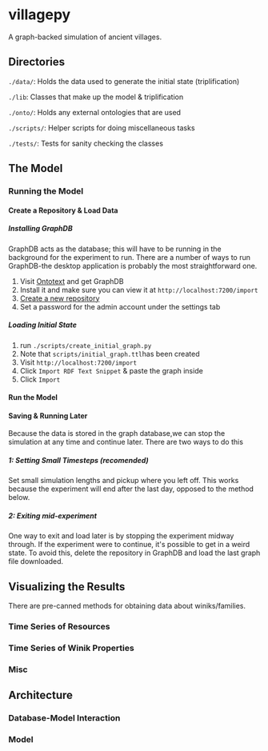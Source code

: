 # villagepy
A graph-backed simulation of ancient villages.

## Directories

`./data/`: Holds the data used to generate the initial state
(triplification)
 
`./lib`: Classes that make up the model & triplification
 
`./onto/`: Holds any external ontologies that are used

`./scripts/`: Helper scripts for doing miscellaneous tasks

`./tests/`: Tests for sanity checking the classes

## The Model

### Running the Model

#### Create a Repository & Load Data

##### Installing GraphDB
GraphDB acts as the database; this will have to be running in the
background for the experiment to run. There are a number of ways to run
GraphDB-the desktop application is probably the most straightforward
one.

1. Visit
   [Ontotext](https://www.ontotext.com/products/graphdb/graphdb-free/)
   and get GraphDB
2. Install it and make sure you can view it at `http://localhost:7200/import`
3. [Create a new repository](https://graphdb.ontotext.com/documentation/free/creating-a-repository.html)
4. Set a password for the admin account under the settings tab

##### Loading Initial State
1. run `./scripts/create_initial_graph.py`
2. Note that `scripts/initial_graph.ttl`has been created
3. Visit `http://localhost:7200/import`
4. Click `Import RDF Text Snippet` & paste the graph inside
5. Click `Import`

 
#### Run the Model

#### Saving & Running Later

Because the data is stored in the graph database,we can stop the
simulation at any time and continue later. There are two ways to do this

##### 1: Setting Small Timesteps (recomended)
Set small simulation lengths and pickup where you left off. This works
because the experiment will end after the last day, opposed to the
method below.

##### 2: Exiting mid-experiment
One way to exit and load later is by stopping the experiment midway
through. If the experiment were to continue, it's possible to get in a
weird state. To avoid this, delete the repository in GraphDB and load
the last graph file downloaded.

## Visualizing the Results
There are pre-canned methods for obtaining data about winiks/families.

### Time Series of Resources

### Time Series of Winik Properties

### Misc

## Architecture

### Database-Model Interaction

### Model
